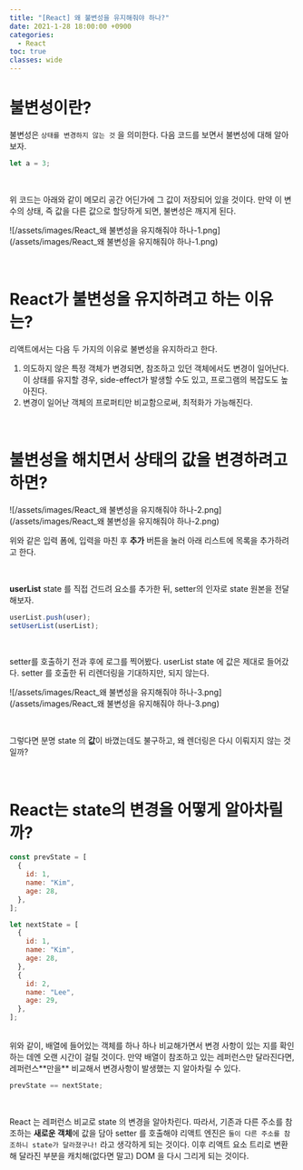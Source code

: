 ```yaml
---
title: "[React] 왜 불변성을 유지해줘야 하나?"
date: 2021-1-28 18:00:00 +0900
categories:
  - React
toc: true
classes: wide
---
```


# 불변성이란?

불변성은 `상태를 변경하지 않는 것` 을 의미한다. 다음 코드를 보면서 불변성에 대해 알아보자.

```jsx
let a = 3;
```

<br>

위 코드는 아래와 같이 메모리 공간 어딘가에 그 값이 저장되어 있을 것이다. 만약 이 변수의 상태, 즉 값을 다른 값으로 할당하게 되면, 불변성은 깨지게 된다.

![/assets/images/React_왜 불변성을 유지해줘야 하나-1.png](/assets/images/React_왜 불변성을 유지해줘야 하나-1.png)

<br>

# React가 불변성을 유지하려고 하는 이유는?

리액트에서는 다음 두 가지의 이유로 불변성을 유지하라고 한다.

1. 의도하지 않은 특정 객체가 변경되면, 참조하고 있던 객체에서도 변경이 일어난다. 이 상태를 유지할 경우, side-effect가 발생할 수도 있고, 프로그램의 복잡도도 높아진다.
2. 변경이 일어난 객체의 프로퍼티만 비교함으로써, 최적화가 가능해진다.

<br>

# 불변성을 해치면서 상태의 값을 변경하려고 하면?

![/assets/images/React_왜 불변성을 유지해줘야 하나-2.png](/assets/images/React_왜 불변성을 유지해줘야 하나-2.png)

위와 같은 입력 폼에, 입력을 마친 후 **추가** 버튼을 눌러 아래 리스트에 목록을 추가하려고 한다.

<br>

**userList** state 를 직접 건드려 요소를 추가한 뒤, setter의 인자로 state 원본을 전달해보자.

```jsx
userList.push(user);
setUserList(userList);
```

<br>

setter를 호출하기 전과 후에 로그를 찍어봤다. userList state 에 값은 제대로 들어갔다. setter 를 호출한 뒤 리렌더링을 기대하지만, 되지 않는다.

![/assets/images/React_왜 불변성을 유지해줘야 하나-3.png](/assets/images/React_왜 불변성을 유지해줘야 하나-3.png)

<br>

그렇다면 분명 state 의 **값**이 바꼈는데도 불구하고, 왜 렌더링은 다시 이뤄지지 않는 것일까?

<br>

# React는 state의 변경을 어떻게 알아차릴까?

```jsx
const prevState = [
  {
    id: 1,
    name: "Kim",
    age: 28,
  },
];

let nextState = [
  {
    id: 1,
    name: "Kim",
    age: 28,
  },
  {
    id: 2,
    name: "Lee",
    age: 29,
  },
];
```

<br>
위와 같이, 배열에 들어있는 객체를 하나 하나 비교해가면서 변경 사항이 있는 지를 확인하는 데엔 오랜 시간이 걸릴 것이다. 만약 배열이 참조하고 있는 레퍼런스만 달라진다면, 레퍼런스**만을** 비교해서 변경사항이 발생했는 지 알아차릴 수 있다.

```jsx
prevState == nextState;
```

<br>

React 는 레퍼런스 비교로 state 의 변경을 알아차린다. 따라서, 기존과 다른 주소를 참조하는 **새로운 객체**에 값을 담아 setter 를 호출해야 리액트 엔진은 `둘이 다른 주소를 참조하니 state가 달라졌구나!` 라고 생각하게 되는 것이다. 이후 리액트 요소 트리로 변환해 달라진 부분을 캐치해(없다면 말고) DOM 을 다시 그리게 되는 것이다.
